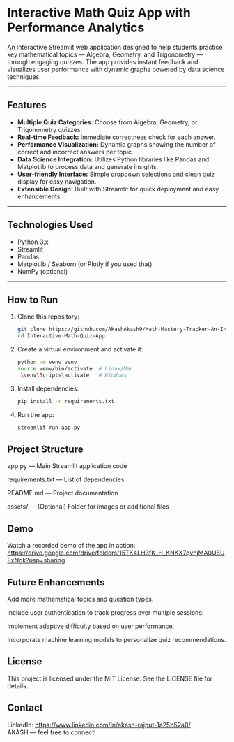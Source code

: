 # Interactive Math Quiz App with Performance Analytics

An interactive Streamlit web application designed to help students practice key mathematical topics — Algebra, Geometry, and Trigonometry — through engaging quizzes. The app provides instant feedback and visualizes user performance with dynamic graphs powered by data science techniques.

---

## Features

- **Multiple Quiz Categories:** Choose from Algebra, Geometry, or Trigonometry quizzes.
- **Real-time Feedback:** Immediate correctness check for each answer.
- **Performance Visualization:** Dynamic graphs showing the number of correct and incorrect answers per topic.
- **Data Science Integration:** Utilizes Python libraries like Pandas and Matplotlib to process data and generate insights.
- **User-friendly Interface:** Simple dropdown selections and clean quiz display for easy navigation.
- **Extensible Design:** Built with Streamlit for quick deployment and easy enhancements.

---

## Technologies Used

- Python 3.x
- Streamlit
- Pandas
- Matplotlib / Seaborn (or Plotly if you used that)
- NumPy (optional)
  
---

## How to Run

1. Clone this repository:
   ```bash
   git clone https://github.com/AkashAkash9/Math-Mastery-Tracker-An-Interactive-Quiz-Analytics-Tool.git
   cd Interactive-Math-Quiz-App

2. Create a virtual environment and activate it:

   ```bash
   python -m venv venv
   source venv/bin/activate  # Linux/Mac
   .\venv\Scripts\activate   # Windows

3. Install dependencies:

   ```bash
   pip install -r requirements.txt

4. Run the app:

   ```bash
   streamlit run app.py

## Project Structure
app.py — Main Streamlit application code

requirements.txt — List of dependencies

README.md — Project documentation

assets/ — (Optional) Folder for images or additional files

## Demo

Watch a recorded demo of the app in action: https://drive.google.com/drive/folders/15TK4LH3fK_H_KNKX7qvhjMA0U8UFxNgk?usp=sharing

## Future Enhancements
Add more mathematical topics and question types.

Include user authentication to track progress over multiple sessions.

Implement adaptive difficulty based on user performance.

Incorporate machine learning models to personalize quiz recommendations.

## License
This project is licensed under the MIT License. See the LICENSE file for details.

## Contact
LinkedIn: https://www.linkedin.com/in/akash-rajput-1a25b52a0/    
AKASH — feel free to connect!



